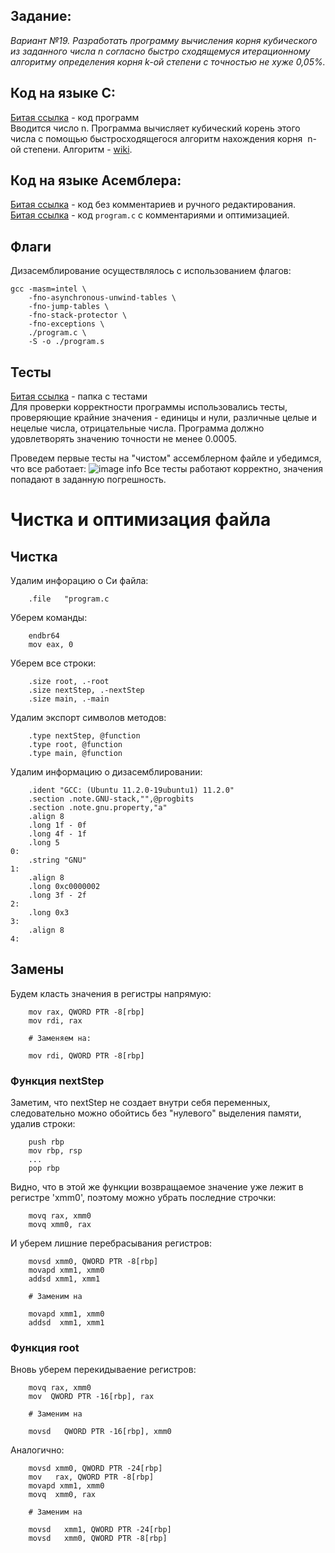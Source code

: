 ## Задание:
*Вариант №19. Разработать программу вычисления корня кубического из заданного числа n согласно быстро сходящемуся итерационному алгоритму определения корня k-ой степени с точностью не хуже 0,05%.* 

## Код на языке С:
[Битая ссылка](https://github.com/1rlan/csaihw/blob/mhomework%20%E2%84%961/program.c)  - код программ\
Вводится число n. Программа вычисляет кубический корень этого числа с помощью быстросходящегося алгоритм нахождения корня  n-ой степени. Алгоритм - [wiki](https://ru.m.wikipedia.org/wiki/%D0%90%D0%BB%D0%B3%D0%BE%D1%80%D0%B8%D1%82%D0%BC_%D0%BD%D0%B0%D1%85%D0%BE%D0%B6%D0%B4%D0%B5%D0%BD%D0%B8%D1%8F_%D0%BA%D0%BE%D1%80%D0%BD%D1%8F_n-%D0%BD%D0%BE%D0%B9_%D1%81%D1%82%D0%B5%D0%BF%D0%B5%D0%BD%D0%B8).

## Код на языке Асемблера:
[Битая ссылка]() - код без комментариев и ручного редактирования.\
[Битая ссылка]() - код  ```program.c```  c комментариями и оптимизацией.

## Флаги 
Дизасемблирование осуществлялось с использованием флагов:
```terminal
gcc -masm=intel \
    -fno-asynchronous-unwind-tables \
    -fno-jump-tables \
    -fno-stack-protector \
    -fno-exceptions \
    ./program.c \
    -S -o ./program.s
```

## Тесты 
[Битая ссылка](://github.com/1rlan/csaihw/tree/master/homework%20%E2%84%961/tests) - папка с тестами\
Для проверки корректности программы использовались тесты, проверяющие крайние значения - единицы и нули, различные целые и нецелые числа, отрицательные числа. Программа должно удовлетворять значению точности не менее 0.0005.

Проведем первые тесты на "чистом" ассемблерном файле и убедимся, что все работает:
![image info](images/firstTest.png)
Все тесты работают корректно, значения попадают в заданную погрешность.


# Чистка и оптимизация файла

## Чистка 
Удалим инфорацию о Си файла:
```assembly
	.file   "program.c
```

Уберем команды:
```assembly
	endbr64
	mov eax, 0
```

Уберем все строки:
```assembly
	.size root, .-root
	.size nextStep, .-nextStep
	.size main, .-main
```

Удалим экспорт символов методов:
```assembly
	.type nextStep, @function
	.type root, @function
	.type main, @function
```

Удалим информацию о дизасемблировании:
```assembly
	.ident "GCC: (Ubuntu 11.2.0-19ubuntu1) 11.2.0"
	.section .note.GNU-stack,"",@progbits
	.section .note.gnu.property,"a"
	.align 8
	.long 1f - 0f
	.long 4f - 1f
	.long 5
0:
	.string "GNU"
1:
	.align 8
	.long 0xc0000002
	.long 3f - 2f
2:
	.long 0x3
3:
	.align 8
4:
```


## Замены
Будем класть значения в регистры напрямую:
```assembly
	mov rax, QWORD PTR -8[rbp]
	mov rdi, rax
		
	# Заменяем на:
		
	mov rdi, QWORD PTR -8[rbp]
```

### Функция nextStep
Заметим, что nextStep не создает внутри себя переменных, следовательно можно обойтись без "нулевого" выделения памяти, удалив строки:
```assembly
	push rbp 
	mov rbp, rsp
	...	
	pop rbp
```
Видно, что в этой же функции возвращаемое значение уже лежит в регистре 'xmm0', поэтому можно убрать последние строчки:
```assembly
	movq rax, xmm0
	movq xmm0, rax
```
И уберем лишние перебрасывания регистров:
```assembly
	movsd xmm0, QWORD PTR -8[rbp]
	movapd xmm1, xmm0
	addsd xmm1, xmm1

	# Заменим на 

	movapd xmm1, xmm0 
	addsd  xmm1, xmm1 
```

### Функция root
Вновь уберем перекидываение регистров:
```assembly
	movq rax, xmm0
	mov  QWORD PTR -16[rbp], rax 

	# Заменим на 

	movsd	QWORD PTR -16[rbp], xmm0    
```
Аналогично:
```assembly
	movsd xmm0, QWORD PTR -24[rbp] 
	mov   rax, QWORD PTR -8[rbp] 
	movapd xmm1, xmm0 
	movq  xmm0, rax 
	
	# Заменим на

	movsd   xmm1, QWORD PTR -24[rbp]                                         
	movsd	xmm0, QWORD PTR -8[rbp]
```